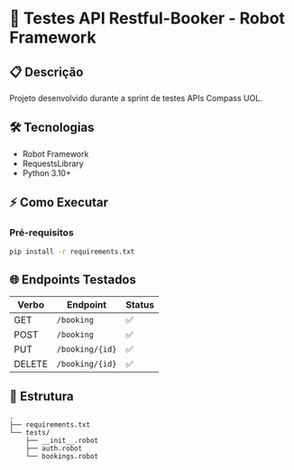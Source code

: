 # 🚀 Testes API Restful-Booker - Robot Framework


## 📋 Descrição
Projeto desenvolvido durante a sprint de testes APIs Compass UOL.

## 🛠️ Tecnologias
- Robot Framework
- RequestsLibrary
- Python 3.10+

## ⚡ Como Executar

### Pré-requisitos
```bash
pip install -r requirements.txt
```

## 🌐 Endpoints Testados
| Verbo   | Endpoint          | Status |
|---------|-------------------|--------|
| GET     | `/booking`        | ✅      |
| POST    | `/booking`        | ✅      |
| PUT     | `/booking/{id}`   | ✅      |
| DELETE  | `/booking/{id}`   | ✅      |

## 📁 Estrutura
```tree
.
├── requirements.txt
└── tests/
    ├── __init__.robot
    ├── auth.robot
    └── bookings.robot
```
